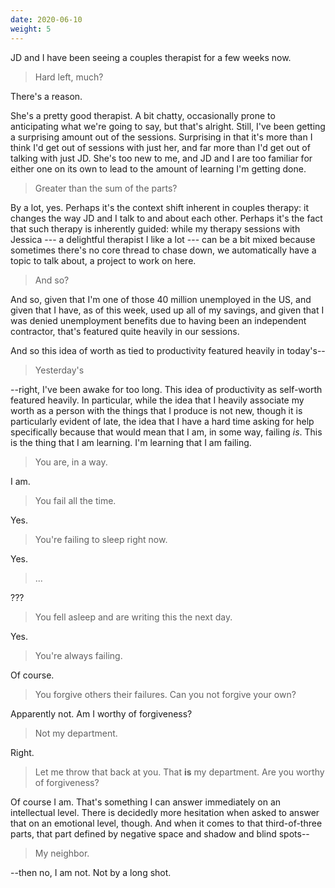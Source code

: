 ```yaml
---
date: 2020-06-10
weight: 5
---
```


JD and I have been seeing a couples therapist for a few weeks now.

> Hard left, much?

There's a reason.

She's a pretty good therapist. A bit chatty, occasionally prone to anticipating what we're going to say, but that's alright. Still, I've been getting a surprising amount out of the sessions. Surprising in that it's more than I think I'd get out of sessions with just her, and far more than I'd get out of talking with just JD. She's too new to me, and JD and I are too familiar for either one on its own to lead to the amount of learning I'm getting done.

> Greater than the sum of the parts?

By a lot, yes. Perhaps it's the context shift inherent in couples therapy: it changes the way JD and I talk to and about each other. Perhaps it's the fact that such therapy is inherently guided: while my therapy sessions with Jessica --- a delightful therapist I like a lot --- can be a bit mixed because sometimes there's no core thread to chase down, we automatically have a topic to talk about, a project to work on here.

> And so?

And so, given that I'm one of those 40 million unemployed in the US, and given that I have, as of this week, used up all of my savings, and given that I was denied unemployment benefits due to having been an independent contractor, that's featured quite heavily in our sessions.

And so this idea of worth as tied to productivity featured heavily in today's--

> Yesterday's

--right, I've been awake for too long. This idea of productivity as self-worth featured heavily. In particular, while the idea that I heavily associate my worth as a person with the things that I produce is not new, though it is particularly evident of late, the idea that I have a hard time asking for help specifically because that would mean that I am, in some way, failing *is*. This is the thing that I am learning. I'm learning that I am failing.

> You are, in a way.

I am.

> You fail all the time.

Yes.

> You're failing to sleep right now.

Yes.

> ...

???

> You fell asleep and are writing this the next day.

Yes.

> You're always failing.

Of course.

> You forgive others their failures. Can you not forgive your own?

Apparently not. Am I worthy of forgiveness?

> Not my department.

Right.

> Let me throw that back at you. That **is** my department. Are you worthy of forgiveness?

Of course I am. That's something I can answer immediately on an intellectual level. There is decidedly more hesitation when asked to answer that on an emotional level, though. And when it comes to that third-of-three parts, that part defined by negative space and shadow and blind spots--

> My neighbor.

--then no, I am not. Not by a long shot.
